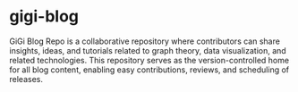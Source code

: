 # gigi-blog
GiGi Blog  Repo is a collaborative repository where contributors can share insights, ideas, and tutorials related to graph theory, data visualization, and related technologies. This repository serves as the version-controlled home for all blog content, enabling easy contributions, reviews, and scheduling of releases.
